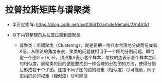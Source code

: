 # 拉普拉斯矩阵与谱聚类



* 半正定矩阵: https://blog.csdn.net/asd136912/article/details/79146151

* 以下内容整理自[从拉普拉斯到谱聚类](https://blog.csdn.net/v_JULY_v/article/details/40738211)

    * 普聚类：所谓聚类（Clustering），就是要把一堆样本合理地分成两份或者K份。从图论的角度来说，聚类的问题就相当于一个图的分割问题。即给定一个图G = (V, E)，顶点集V表示各个样本，带权的边表示各个样本之间的相似度，谱聚类的目的便是要找到一种合理的分割图的方法，使得分割后形成若干个子图，连接不同子图的边的权重（相似度）尽可能低，同子图内的边的权重（相似度）尽可能高
